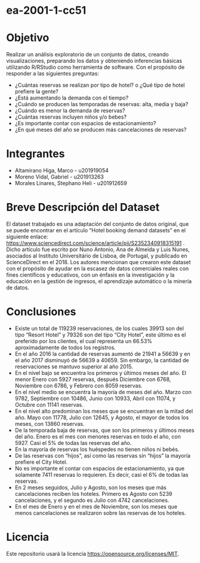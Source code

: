 # ea-2001-1-cc51
# Objetivo
Realizar un análisis exploratorio de un conjunto de datos, creando visualizaciones, preparando los datos y obteniendo inferencias básicas utilizando R/RStudio como herramienta de software. Con el propósito de responder a las siguientes preguntas: 
* ¿Cuántas reservas se realizan por tipo de hotel? o ¿Qué tipo de hotel prefiere la
gente?
* ¿Está aumentando la demanda con el tiempo?
* ¿Cuándo se producen las temporadas de reservas: alta, media y baja?
* ¿Cuándo es menor la demanda de reservas?
* ¿Cuántas reservas incluyen niños y/o bebes?
* ¿Es importante contar con espacios de estacionamiento?
* ¿En qué meses del año se producen más cancelaciones de reservas?
# Integrantes
* Altamirano Higa, Marco - u201919054
* Moreno Vidal, Gabriel - u201913263
* Morales Linares, Stephano Heli - u201912659

# Breve Descripción del Dataset
El dataset trabajado es una adaptación del conjunto de datos original, que se puede encontrar en el artículo “Hotel booking demand datasets” en el siguiente enlace: https://www.sciencedirect.com/science/article/pii/S2352340918315191 .
Dicho artículo fue escrito por Nuno Antonio, Ana de Almeida y  Luis Nunes, asociados al Instituto Universitário de Lisboa, de Portugal, y publicado en ScienceDirect en el 2018. Los autores mencionan que crearon este dataset con el propósito de ayudar en la escasez de datos comerciales reales con fines científicos y educativos, con un énfasis en la investigación y la educación en la gestión de ingresos, el aprendizaje automático o la minería de datos.

# Conclusiones
* Existe un total de 119239 reservaciones, de los cuales 39913 son del tipo “Resort Hotel” y 79326 son del tipo “City Hotel”, este último es el preferido por los clientes, el cual representa un 66.53% aproximadamente de todos los registros.
* En el año 2016 la cantidad de reservas aumentó de 21941 a 56639 y en el año 2017 disminuyó de 56639 a 40659. Sin embargo, la cantidad de reservaciones se mantuvo superior al año 2015.
* En el nivel bajo se encuentra los primeros y últimos meses del año. El menor Enero con 5927 reservas, después Diciembre con 6768, Noviembre con 6786, y Febrero con 8059 reservas.
* En el nivel medio se encuentra la mayoría de meses del año. Marzo con 9782, Septiembre con 10486, Junio con 10933, Abril con 11074, y Octubre con 11141 reservas.
* En el nivel alto predominan los meses que se encuentran en la mitad del año. Mayo con 11778, Julio con 12645, y Agosto, el mayor de todos los meses, con 13860 reservas.
* De la temporada baja de reservas, que son los primeros y últimos meses del año. Enero es el mes con menores reservas en todo el año, con 5927. Casi el 5% de todas las reservas del año.
* En la mayoría de reservas los huéspedes no tienen niños ni bebés.
* De las reservas con “hijos”, así como las reservas sin “hijos” la mayoría prefiere el City Hotel. 
* No es importante el contar con espacios de estacionamiento, ya que solamente 7411 reservas lo requieren. Es decir, casi el 6% de todas las reservas.
* En 2 meses seguidos, Julio y Agosto, son los meses que más cancelaciones reciben los hoteles. Primero es Agosto con 5239 cancelaciones, y el segundo es Julio con 4742 cancelaciones.
* En el mes de Enero y en el mes de Noviembre, son los meses que menos cancelaciones se realizaron sobre las reservas de los hoteles.

# Licencia
Este repositorio usará la licencia https://opensource.org/licenses/MIT.
